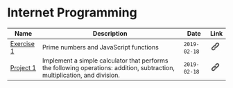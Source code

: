 # Internet Programming
| Name | Description | Date | Link | 
|---|---|---|---|
| [Exercise 1](https://katie.luther.edu/mod/assign/view.php?id=364121) | Prime numbers and JavaScript functions | `2019-02-18` | [![ex1](link.png)](exercises/js_primes) |
| [Project 1](https://katie.luther.edu/mod/assign/view.php?id=364123) | Implement a simple calculator that performs the following operations: addition, subtraction, multiplication, and division. | `2019-02-18` | [![ex1](link.png)](projects/calculator) |